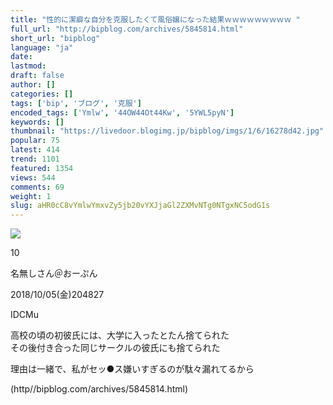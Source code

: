 ```yaml
---
title: "性的に潔癖な自分を克服したくて風俗嬢になった結果ｗｗｗｗｗｗｗｗｗ "
full_url: "http://bipblog.com/archives/5845814.html"
short_url: "bipblog"
language: "ja"
date: 
lastmod: 
draft: false
author: []
categories: []
tags: ['bip', 'ブログ', '克服']
encoded_tags: ['Ymlw', '44OW44Ot44Kw', '5YWL5pyN']
keywords: []
thumbnail: "https://livedoor.blogimg.jp/bipblog/imgs/1/6/16278d42.jpg"
popular: 75
latest: 414
trend: 1101
featured: 1354
views: 544
comments: 69
weight: 1
slug: aHR0cC8vYmlwYmxvZy5jb20vYXJjaGl2ZXMvNTg0NTgxNC5odG1s
---
```


![](https://livedoor.blogimg.jp/bipblog/imgs/1/6/16278d42.jpg)

<div><p class='ent_header' id='res_10'><p class='ent_num'>10</p> <p class='ent_name'>名無しさん＠おーぷん</p> <p class='ent_data'>2018/10/05(金)204827</p> <p class='id'>IDCMu</p></p><p class='ent_body_p ent_kyocho '> 高校の頃の初彼氏には、大学に入ったとたん捨てられた<br> その後付き合った同じサークルの彼氏にも捨てられた</p> <p class='ent_body_p ent_kyocho'>理由は一緒で、私がセッ●ス嫌いすぎるのが駄々漏れてるから </p></div>

(http//bipblog.com/archives/5845814.html)
